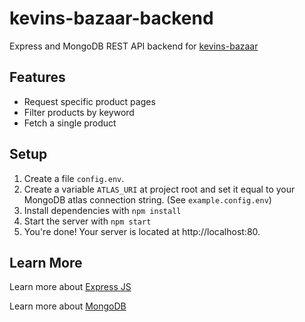 # kevins-bazaar-backend

Express and MongoDB REST API backend for [kevins-bazaar](https://github.com/kevinMEH/kevins-bazaar)

## Features

- Request specific product pages
- Filter products by keyword
- Fetch a single product

## Setup

1. Create a file `config.env`. 
2. Create a variable `ATLAS_URI` at project root and set it equal to your MongoDB atlas connection string. (See `example.config.env`)
3. Install dependencies with `npm install`
4. Start the server with `npm start`
5. You're done! Your server is located at http://localhost:80.

## Learn More

Learn more about [Express JS](https://expressjs.com/)

Learn more about [MongoDB](https://www.mongodb.com/)